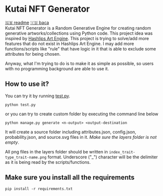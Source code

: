 # Kutai NFT Generator
[:uk: readme](README.md) [:indonesia: baca](BACASAYA.md)  
Kutai NFT Generator is a Random Generative Engine for creating random generative artworks/collections using Python code. This project idea was inspired by [Hashlips Art Engine](https://github.com/HashLips/hashlips_art_engine). This project is trying to solve/add more features that do not exist in Hashlips Art Engine. I may add more functions/scripts like "rule" that have logic in it that is able to exclude some attributes for being chosen.  

Anyway, what I'm trying to do is to make it as simple as possible, so users with no programming background are able to use it.

## How to use it?
You can try it by running [test.py](test.py).
```terminal
python test.py
```
or you can try to create custom folder by executing the command line below
```terminal
python manage.py generate <n-output> <output-destination
```
It will create a source folder including attributes.json, config.json, probability.json, and source.svg files in it. _Make sure the layers folder is not empty_.

All png files in the layers folder should be written in `index_trait-type_trait-name.png` format. Underscore ("\_") character will be the delimiter as it is being read by the scripts/functions.

## Make sure you install all the requirements
```terminal
pip install -r requirements.txt
```

